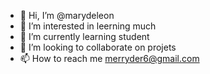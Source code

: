 - 👋 Hi, I’m @marydeleon
- 👀 I’m interested in  leerning much
- 🌱 I’m currently learning student 
- 💞️ I’m looking to collaborate on projets
- 📫 How to reach me  merryder6@gmail.com
<!---
marydeleon/marydeleon is a ✨ special ✨ repository because its `README.md` (this file) appears on your GitHub profile.
You can click the Preview link to take a look at your changes.
--->
